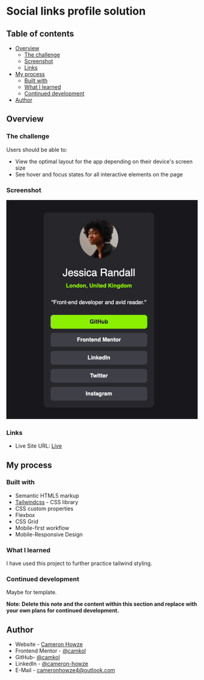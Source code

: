 # Social links profile solution

## Table of contents

- [Overview](#overview)
  - [The challenge](#the-challenge)
  - [Screenshot](#screenshot)
  - [Links](#links)
- [My process](#my-process)
  - [Built with](#built-with)
  - [What I learned](#what-i-learned)
  - [Continued development](#continued-development)
- [Author](#author)

## Overview

### The challenge

Users should be able to:

- View the optimal layout for the app depending on their device's screen size
- See hover and focus states for all interactive elements on the page

### Screenshot

![](./screen.jpg)

### Links

- Live Site URL: [Live](https://camkol.github.io/social-links-profile-main/)

## My process

### Built with

- Semantic HTML5 markup
- [Tailwindcss](https://tailwindcss.com/) - CSS library
- CSS custom properties
- Flexbox
- CSS Grid
- Mobile-first workflow
- Mobile-Responsive Design

### What I learned

I have used this project to further practice tailwind styling.

### Continued development

Maybe for template.

**Note: Delete this note and the content within this section and replace with your own plans for continued development.**

## Author

- Website - [Cameron Howze](https://camkol.github.io/)
- Frontend Mentor - [@camkol](https://www.frontendmentor.io/profile/camkol)
- GitHub- [@camkol](https://github.com/camkol)
- LinkedIn - [@cameron-howze](https://www.linkedin.com/in/cameron-howze-28a646109/)
- E-Mail - [cameronhowze4@outlook.com](mailto:cameronhowze4@outlook.com)
